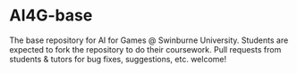 # AI4G-base
The base repository for AI for Games @ Swinburne University. Students are expected to fork the repository to do their coursework. Pull requests from students &amp; tutors for bug fixes, suggestions, etc. welcome!
